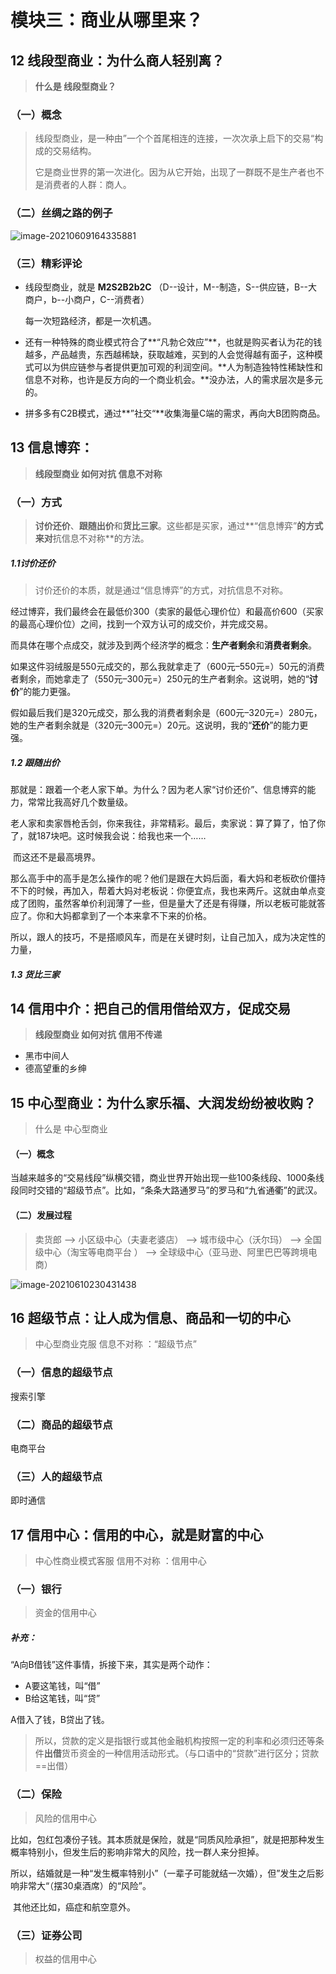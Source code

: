 # 模块三：商业从哪里来？



## 12 线段型商业：为什么商人轻别**离？**

> **什么是 线段型商业？**

### （一）概念

> 线段型商业，是一种由”一个个首尾相连的连接，一次次承上启下的交易“构成的交易结构。
>
> 它是商业世界的第一次进化。因为从它开始，出现了一群既不是生产者也不是消费者的人群：商人。

### （二）丝绸之路的例子

![image-20210609164335881](image/image-20210609164335881.png)

### （三）精彩评论

- 线段型商业，就是 **M2S2B2b2C** （D--设计，M--制造，S--供应链，B--大商户，b--小商户，C--消费者）

  每一次短路经济，都是一次机遇。

- 还有一种特殊的商业模式符合了**“凡勃仑效应”**，也就是购买者认为花的钱越多，产品越贵，东西越稀缺，获取越难，买到的人会觉得越有面子，这种模式可以为供应链参与者提供更加可观的利润空间。**人为制造独特性稀缺性和信息不对称，也许是反方向的一个商业机会。**没办法，人的需求层次是多元的。

- 拼多多有C2B模式，通过**”社交“**收集海量C端的需求，再向大B团购商品。



## 13 信息博弈：

> **线段型商业 如何对抗 信息不对称**

### （一）方式

> **讨价还价**、**跟随出价**和**货比三家**。这些都是买家，通过**“信息博弈”**的方式来对**抗信息不对称**的方法。

##### 1.1讨价还价

> 讨价还价的本质，就是通过“信息博弈”的方式，对抗信息不对称。

​		经过博弈，我们最终会在最低价300（卖家的最低心理价位）和最高价600（买家的最高心理价位）之间，找到一个双方认可的成交价，并完成交易。

​		而具体在哪个点成交，就涉及到两个经济学的概念：**生产者剩余**和**消费者剩余**。

​		如果这件羽绒服是550元成交的，那么我就拿走了（600元–550元=）50元的消费者剩余，而她拿走了（550元–300元=）250元的生产者剩余。这说明，她的“**讨价**”的能力更强。

​		假如最后我们是320元成交，那么我的消费者剩余是（600元–320元=）280元，她的生产者剩余就是（320元–300元=）20元。这说明，我的“**还价**”的能力更强。

##### 1.2 跟随出价

​		那就是：跟着一个老人家下单。为什么？因为老人家“讨价还价”、信息博弈的能力，常常比我高好几个数量级。

​		老人家和卖家唇枪舌剑，你来我往，非常精彩。最后，卖家说：算了算了，怕了你了，就187块吧。这时候我会说：给我也来一个……

​		而这还不是最高境界。

​		那么高手中的高手是怎么操作的呢？他们是跟在大妈后面，看大妈和老板砍价僵持不下的时候，再加入，帮着大妈对老板说：你便宜点，我也来两斤。这就由单点变成了团购，虽然客单价利润薄了一些，但是量大了还是有得赚，所以老板可能就答应了。你和大妈都拿到了一个本来拿不下来的价格。

​		所以，跟人的技巧，不是搭顺风车，而是在关键时刻，让自己加入，成为决定性的力量，

##### 1.3 货比三家



## 14 信用中介：把自己的信用借给双方，促成交易

> **线段型商业 如何对抗 信用不传递**

- 黑市中间人
- 德高望重的乡绅



## 15 中心型商业：为什么家乐福、大润发纷纷被收购？

> 什么是 中心型商业

#### （一）概念

当越来越多的“交易线段”纵横交错，商业世界开始出现一些100条线段、1000条线段同时交错的“超级节点”。比如，“条条大路通罗马”的罗马和“九省通衢”的武汉。

#### （二）发展过程

> 卖货郎 ——> 小区级中心（夫妻老婆店） ——> 城市级中心（沃尔玛） ——> 全国级中心（淘宝等电商平台 ） ——> 全球级中心（亚马逊、阿里巴巴等跨境电商）

![image-20210610230431438](image/image-20210610230431438.png)



## 16 超级节点：让人成为信息、商品和一切的中心

> 中心型商业克服 信息不对称 ：“超级节点”

### （一）信息的超级节点

搜索引擎

### （二）商品的超级节点

电商平台

### （三）人的超级节点

即时通信



## 17 信用中心：信用的中心，就是财富的中心

> 中心性商业模式客服 信用不对称 ：信用中心

### （一）银行

> 资金的信用中心

##### 补充：

“A向B借钱”这件事情，拆接下来，其实是两个动作：

- A要这笔钱，叫“借”
- B给这笔钱，叫“贷”

A借入了钱，B贷出了钱。

> 所以，贷款的定义是指银行或其他金融机构按照一定的利率和必须归还等条件**出借**货币资金的一种信用活动形式。（与口语中的“贷款”进行区分；贷款==出借）



### （二）保险

> 风险的信用中心

​	比如，包红包凑份子钱。其本质就是保险，就是“同质风险承担”，就是把那种发生概率特别小，但发生后的影响非常大的风险，找一群人来分担掉。

​	所以，结婚就是一种“发生概率特别小”（一辈子可能就结一次婚），但”发生之后影响非常大“（摆30桌酒席）的“风险”。

​	其他还比如，癌症和航空意外。

### （三）证券公司

> 权益的信用中心

